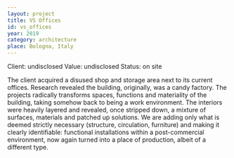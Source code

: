 ```yaml
---
layout: project
title: VS Offices
id: vs_offices
year: 2019
category: architecture
place: Bologna, Italy
---
```

Client: undisclosed
Value: undisclosed
Status: on site

The client acquired a disused shop and storage area next to its current offices. Research revealed the building, originally, was a candy factory. The projects radically transforms spaces,
functions and materiality of the building, taking somehow back to being a work environment. The interiors were heavily layered and revealed, once stripped down, a mixture of surfaces, materials and patched up solutions. We are adding only what is deemed strictly necessary (structure, circulation, furniture) and making it clearly identifiable: functional installations within a post-commercial environment, now again turned into a place of production, albeit of a different type.

